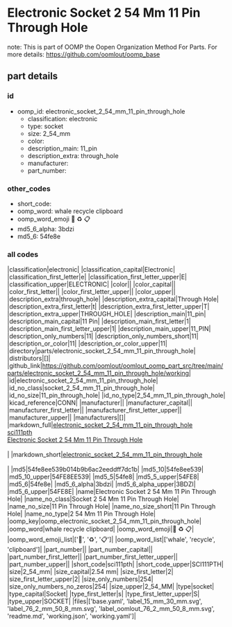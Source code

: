 # Electronic Socket 2 54 Mm 11 Pin Through Hole  

note: This is part of OOMP the Oopen Organization Method For Parts. For more details: https://github.com/oomlout/oomp_base

##  part details





### id
* oomp_id: electronic_socket_2_54_mm_11_pin_through_hole
  * classification: electronic
  * type: socket
  * size: 2_54_mm
  * color: 
  * description_main: 11_pin
  * description_extra: through_hole
  * manufacturer: 
  * part_number: 

### other_codes
* short_code: 
* oomp_word: whale recycle clipboard
* oomp_word_emoji :whale: :recycle: :clipboard:
* md5_6_alpha: 3bdzi
* md5_6: 54fe8e

### all codes 
|classification|electronic|
|classification_capital|Electronic|
|classification_first_letter|e|
|classification_first_letter_upper|E|
|classification_upper|ELECTRONIC|
|color||
|color_capital||
|color_first_letter||
|color_first_letter_upper||
|color_upper||
|description_extra|through_hole|
|description_extra_capital|Through Hole|
|description_extra_first_letter|t|
|description_extra_first_letter_upper|T|
|description_extra_upper|THROUGH_HOLE|
|description_main|11_pin|
|description_main_capital|11 Pin|
|description_main_first_letter|1|
|description_main_first_letter_upper|1|
|description_main_upper|11_PIN|
|description_only_numbers|11|
|description_only_numbers_short|11|
|description_or_color|11|
|description_or_color_upper|11|
|directory|parts/electronic_socket_2_54_mm_11_pin_through_hole|
|distributors|[]|
|github_link|https://github.com/oomlout/oomlout_oomp_part_src/tree/main/parts/electronic_socket_2_54_mm_11_pin_through_hole/working|
|id|electronic_socket_2_54_mm_11_pin_through_hole|
|id_no_class|socket_2_54_mm_11_pin_through_hole|
|id_no_size|11_pin_through_hole|
|id_no_type|2_54_mm_11_pin_through_hole|
|kicad_reference|CONN|
|manufacturer||
|manufacturer_capital||
|manufacturer_first_letter||
|manufacturer_first_letter_upper||
|manufacturer_upper||
|manufacturers|[]|
|markdown_full|[electronic_socket_2_54_mm_11_pin_through_hole](https://github.com/oomlout/oomlout_oomp_part_src/tree/main/parts/electronic_socket_2_54_mm_11_pin_through_hole/working)<br>[sci111pth](https://github.com/oomlout/oomlout_oomp_part_src/tree/main/parts/electronic_socket_2_54_mm_11_pin_through_hole/working)<br>[Electronic Socket 2 54 Mm 11 Pin Through Hole](https://github.com/oomlout/oomlout_oomp_part_src/tree/main/parts/electronic_socket_2_54_mm_11_pin_through_hole/working)<br><br>|
|markdown_short|[electronic_socket_2_54_mm_11_pin_through_hole](https://github.com/oomlout/oomlout_oomp_part_src/tree/main/parts/electronic_socket_2_54_mm_11_pin_through_hole/working)<br><br>|
|md5|54fe8ee539b014b9b6ac2eeddff7dc1b|
|md5_10|54fe8ee539|
|md5_10_upper|54FE8EE539|
|md5_5|54fe8|
|md5_5_upper|54FE8|
|md5_6|54fe8e|
|md5_6_alpha|3bdzi|
|md5_6_alpha_upper|3BDZI|
|md5_6_upper|54FE8E|
|name|Electronic Socket 2 54 Mm 11 Pin Through Hole|
|name_no_class|Socket 2 54 Mm 11 Pin Through Hole|
|name_no_size|11 Pin Through Hole|
|name_no_size_short|11 Pin Through Hole|
|name_no_type|2 54 Mm 11 Pin Through Hole|
|oomp_key|oomp_electronic_socket_2_54_mm_11_pin_through_hole|
|oomp_word|whale recycle clipboard|
|oomp_word_emoji|:whale: :recycle: :clipboard:|
|oomp_word_emoji_list|[':whale:', ':recycle:', ':clipboard:']|
|oomp_word_list|['whale', 'recycle', 'clipboard']|
|part_number||
|part_number_capital||
|part_number_first_letter||
|part_number_first_letter_upper||
|part_number_upper||
|short_code|sci111pth|
|short_code_upper|SCI111PTH|
|size|2_54_mm|
|size_capital|2.54 mm|
|size_first_letter|2|
|size_first_letter_upper|2|
|size_only_numbers|254|
|size_only_numbers_no_zeros|254|
|size_upper|2_54_MM|
|type|socket|
|type_capital|Socket|
|type_first_letter|s|
|type_first_letter_upper|S|
|type_upper|SOCKET|
|files|['base.yaml', 'label_15_mm_30_mm.svg', 'label_76_2_mm_50_8_mm.svg', 'label_oomlout_76_2_mm_50_8_mm.svg', 'readme.md', 'working.json', 'working.yaml']|
